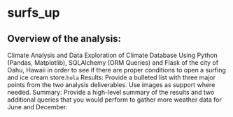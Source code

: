 # surfs_up
## Overview of the analysis: 
Climate Analysis and Data Exploration of Climate Database Using Python (Pandas, Matplotlib), SQLAlchemy (ORM Queries) and Flask of the city of Oahu, Hawaii in order to see if there are proper conditions to open a surfing and ice cream store.<code>hola</code>
Results: Provide a bulleted list with three major points from the two analysis deliverables. Use images as support where needed.
Summary: Provide a high-level summary of the results and two additional queries that you would perform to gather more weather data for June and December.
